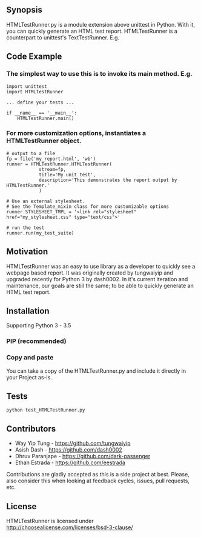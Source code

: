 ## Synopsis

HTMLTestRunner.py is a module extension above unittest in Python.  With it, you
can quickly generate an HTML test report.  HTMLTestRunner is a counterpart to unittest's TextTestRunner. E.g.

## Code Example

### The simplest way to use this is to invoke its main method. E.g.

    import unittest
    import HTMLTestRunner

    ... define your tests ...

    if __name__ == '__main__':
        HTMLTestRunner.main()


### For more customization options, instantiates a HTMLTestRunner object.


    # output to a file
    fp = file('my_report.html', 'wb')
    runner = HTMLTestRunner.HTMLTestRunner(
                stream=fp,
                title='My unit test',
                description='This demonstrates the report output by HTMLTestRunner.'
                )

    # Use an external stylesheet.
    # See the Template_mixin class for more customizable options
    runner.STYLESHEET_TMPL = '<link rel="stylesheet" href="my_stylesheet.css" type="text/css">'

    # run the test
    runner.run(my_test_suite)


## Motivation

HTMLTestRunner was an easy to use library as a developer to quickly see a webpage
based report.  It was originally created by tungwaiyip and upgraded recently for Python 3
by dash0002.  In it's current iteration and maintenance, our goals are still the same;
to be able to quickly generate an HTML test report.

## Installation
Supporting Python 3 - 3.5

### PIP (recommended)

### Copy and paste
You can take a copy of the HTMLTestRunner.py and include it directly in your Project
as-is.

## Tests

    python test_HTMLTestRunner.py

## Contributors

- Way Yip Tung - https://github.com/tungwaiyip
- Asish Dash - https://github.com/dash0002
- Dhruv Paranjape - https://github.com/dark-passenger
- Ethan Estrada - https://github.com/eestrada

Contributions are gladly accepted as this is a side project at best.  Please, also
consider this when looking at feedback cycles, issues, pull requests, etc.

## License

HTMLTestRunner is licensed under http://choosealicense.com/licenses/bsd-3-clause/
